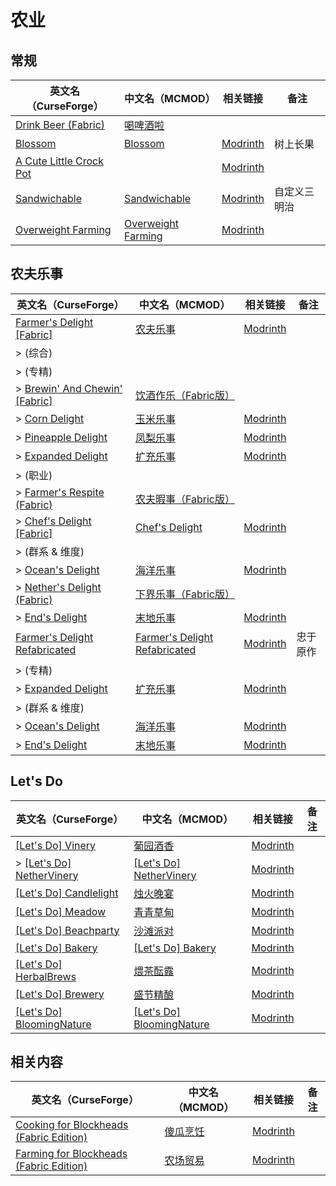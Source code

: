 # 农业

## 常规

| 英文名（CurseForge）                                                                            | 中文名（MCMOD）                                            | 相关链接                                                     | 备注         |
| ----------------------------------------------------------------------------------------------- | ---------------------------------------------------------- | ------------------------------------------------------------ | ------------ |
| [Drink Beer (Fabric)](https://www.curseforge.com/minecraft/mc-mods/drink-beer-fabric)           | [喝啤酒啦](https://www.mcmod.cn/class/4585.html)           |                                                              |              |
| [Blossom](https://www.curseforge.com/minecraft/mc-mods/blossom)                                 | [Blossom](https://www.mcmod.cn/class/8362.html)            | [Modrinth](https://modrinth.com/mod/blossom)                 | 树上长果     |
| [A Cute Little Crock Pot](https://www.curseforge.com/minecraft/mc-mods/a-cute-little-crock-pot) |                                                            | [Modrinth](https://modrinth.com/mod/a-cute-little-crock-pot) |              |
| [Sandwichable](https://www.curseforge.com/minecraft/mc-mods/sandwichable)                       | [Sandwichable](https://www.mcmod.cn/class/6159.html)       | [Modrinth](https://modrinth.com/mod/sandwichable)            | 自定义三明治 |
| [Overweight Farming](https://www.curseforge.com/minecraft/mc-mods/overweight-farming)           | [Overweight Farming](https://www.mcmod.cn/class/5866.html) | [Modrinth](https://modrinth.com/mod/overweight-farming)      |              |

## 农夫乐事

| 英文名（CurseForge）                                                                                       | 中文名（MCMOD）                                                        | 相关链接                                                          | 备注     |
| ---------------------------------------------------------------------------------------------------------- | ---------------------------------------------------------------------- | ----------------------------------------------------------------- | -------- |
| [Farmer's Delight [Fabric]](https://www.curseforge.com/minecraft/mc-mods/farmers-delight-fabric)           | [农夫乐事](https://www.mcmod.cn/class/2820.html)                       | [Modrinth](https://modrinth.com/mod/farmers-delight-fabric)       |          |
| > (综合)                                                                                                   |                                                                        |                                                                   |          |
| > (专精)                                                                                                   |                                                                        |                                                                   |          |
| > [Brewin' And Chewin' [Fabric]](https://www.curseforge.com/minecraft/mc-mods/brewin-and-chewin-fabric)    | [饮酒作乐（Fabric版）](https://www.mcmod.cn/class/8841.html)           |                                                                   |          |
| > [Corn Delight](https://www.curseforge.com/minecraft/mc-mods/corn-delight)                                | [玉米乐事](https://www.mcmod.cn/class/5646.html)                       | [Modrinth](https://modrinth.com/mod/corn-delight)                 |          |
| > [Pineapple Delight](https://www.curseforge.com/minecraft/mc-mods/pineapple-delight)                      | [凤梨乐事](https://www.mcmod.cn/class/7871.html)                       | [Modrinth](https://modrinth.com/mod/pineapple-delight)            |          |
| > [Expanded Delight](https://www.curseforge.com/minecraft/mc-mods/expanded-delight)                        | [扩充乐事](https://www.mcmod.cn/class/6442.html)                       | [Modrinth](https://modrinth.com/mod/expanded-delight)             |          |
| > (职业)                                                                                                   |                                                                        |                                                                   |          |
| > [Farmer's Respite (Fabric)](https://www.curseforge.com/minecraft/mc-mods/farmers-respite-fabric)         | [农夫暇事（Fabric版）](https://www.mcmod.cn/class/8892.html)           |                                                                   |          |
| > [Chef's Delight [Fabric]](https://www.curseforge.com/minecraft/mc-mods/chefs-delight-fabric)             | [Chef's Delight](https://www.mcmod.cn/class/8475.html)                 | [Modrinth](https://modrinth.com/mod/chefs-delight)                |          |
| > (群系 & 维度)                                                                                            |                                                                        |                                                                   |          |
| > [Ocean's Delight](https://www.curseforge.com/minecraft/mc-mods/oceans-delight)                           | [海洋乐事](https://www.mcmod.cn/class/9830.html)                       | [Modrinth](https://modrinth.com/mod/oceans-delight)               |          |
| > [Nether's Delight (Fabric)](https://www.curseforge.com/minecraft/mc-mods/nethers-delight-fabric)         | [下界乐事（Fabric版）](https://www.mcmod.cn/class/8139.html)           |                                                                   |          |
| > [End's Delight](https://www.curseforge.com/minecraft/mc-mods/ends-delight)                               | [末地乐事](https://www.mcmod.cn/class/6298.html)                       | [Modrinth](https://modrinth.com/mod/ends-delight)                 |          |
| [Farmer's Delight Refabricated](https://www.curseforge.com/minecraft/mc-mods/farmers-delight-refabricated) | [Farmer's Delight Refabricated](https://www.mcmod.cn/class/14196.html) | [Modrinth](https://modrinth.com/mod/farmers-delight-refabricated) | 忠于原作 |
| > (专精)                                                                                                   |                                                                        |                                                                   |          |
| > [Expanded Delight](https://www.curseforge.com/minecraft/mc-mods/expanded-delight)                        | [扩充乐事](https://www.mcmod.cn/class/6442.html)                       | [Modrinth](https://modrinth.com/mod/expanded-delight)             |          |
| > (群系 & 维度)                                                                                            |                                                                        |                                                                   |          |
| > [Ocean's Delight](https://www.curseforge.com/minecraft/mc-mods/oceans-delight)                           | [海洋乐事](https://www.mcmod.cn/class/9830.html)                       | [Modrinth](https://modrinth.com/mod/oceans-delight)               |          |
| > [End's Delight](https://www.curseforge.com/minecraft/mc-mods/ends-delight)                               | [末地乐事](https://www.mcmod.cn/class/6298.html)                       | [Modrinth](https://modrinth.com/mod/ends-delight)                 |          |

## Let's Do

| 英文名（CurseForge）                                                                                            | 中文名（MCMOD）                                                    | 相关链接                                                    | 备注 |
| --------------------------------------------------------------------------------------------------------------- | ------------------------------------------------------------------ | ----------------------------------------------------------- | ---- |
| [[Let's Do] Vinery](https://www.curseforge.com/minecraft/mc-mods/lets-do-wine)                                  | [葡园酒香](https://www.mcmod.cn/class/8181.html)                   | [Modrinth](https://modrinth.com/mod/vinery)                 |      |
| > [[Let's Do] NetherVinery](https://www.curseforge.com/minecraft/mc-mods/lets-do-nethervinery)                  | [[Let's Do] NetherVinery](https://www.mcmod.cn/class/12702.html)   | [Modrinth](https://modrinth.com/mod/lets-do-nethervinery)   |      |
| [[Let's Do] Candlelight](https://www.curseforge.com/minecraft/mc-mods/candlelight-lets-do-a-candlelight-dinner) | [烛火晚宴](https://www.mcmod.cn/class/10035.html)                  | [Modrinth](https://modrinth.com/mod/lets-do-candlelight)    |      |
| [[Let's Do] Meadow](https://www.curseforge.com/minecraft/mc-mods/welcome-to-meadow)                             | [青青草甸](https://www.mcmod.cn/class/9251.html)                   | [Modrinth](https://modrinth.com/mod/lets-do-cheese)         |      |
| [[Let's Do] Beachparty](https://www.curseforge.com/minecraft/mc-mods/beachparty)                                | [沙滩派对](https://www.mcmod.cn/class/10300.html)                  | [Modrinth](https://modrinth.com/mod/lets-do-beachparty)     |      |
| [[Let's Do] Bakery](https://www.curseforge.com/minecraft/mc-mods/lets-do-bakery)                                | [[Let's Do] Bakery](https://www.mcmod.cn/class/11101.html)         | [Modrinth](https://modrinth.com/mod/lets-do-bakery)         |      |
| [[Let's Do] HerbalBrews](https://www.curseforge.com/minecraft/mc-mods/lets-do-herbal-brews)                     | [煨茶酝露](https://www.mcmod.cn/class/13099.html)                  | [Modrinth](https://modrinth.com/mod/lets-do-herbalbrews)    |      |
| [[Let's Do] Brewery](https://www.curseforge.com/minecraft/mc-mods/lets-do-brewery)                              | [盛节精酿](https://www.mcmod.cn/class/13710.html)                  | [Modrinth](https://modrinth.com/mod/lets-do-brewery)        |      |
| [[Let's Do] BloomingNature](https://www.curseforge.com/minecraft/mc-mods/lets-do-bloomingnature)                | [[Let's Do] BloomingNature](https://www.mcmod.cn/class/13420.html) | [Modrinth](https://modrinth.com/mod/lets-do-bloomingnature) |      |

## 相关内容

| 英文名（CurseForge）                                                                                                  | 中文名（MCMOD）                                  | 相关链接                                                    | 备注 |
| --------------------------------------------------------------------------------------------------------------------- | ------------------------------------------------ | ----------------------------------------------------------- | ---- |
| [Cooking for Blockheads (Fabric Edition)](https://www.curseforge.com/minecraft/mc-mods/cooking-for-blockheads-fabric) | [傻瓜烹饪](https://www.mcmod.cn/class/468.html)  | [Modrinth](https://modrinth.com/mod/cooking-for-blockheads) |      |
| [Farming for Blockheads (Fabric Edition)](https://www.curseforge.com/minecraft/mc-mods/farming-for-blockheads-fabric) | [农场贸易](https://www.mcmod.cn/class/2057.html) | [Modrinth](https://modrinth.com/mod/farming-for-blockheads) |      |
